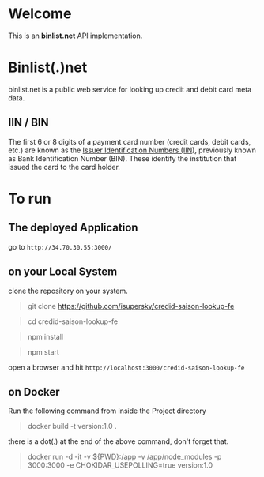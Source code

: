 # Welcome

This is an **binlist.net** API implementation.

# Binlist(.)net

binlist.net is a public web service for looking up credit and debit card meta data.

## IIN / BIN

The first 6 or 8 digits of a payment card number (credit cards, debit cards, etc.) are known as the [Issuer Identification Numbers (IIN)](https://en.wikipedia.org/wiki/Payment_card_number#Issuer_identification_number_.28IIN.29), previously known as Bank Identification Number (BIN). These identify the institution that issued the card to the card holder.

# To run

## The deployed Application

go to `http://34.70.30.55:3000/`

## on your Local System

clone the repository on your system.

> git clone https://github.com/isupersky/credid-saison-lookup-fe

> cd credid-saison-lookup-fe

> npm install

> npm start

open a browser and hit `http://localhost:3000/credid-saison-lookup-fe`

## on Docker

Run the following command from inside the Project directory

> docker build -t version:1.0 .

there is a dot(.) at the end of the above command, don't forget that.

> docker run -d -it -v ${PWD}:/app -v /app/node_modules -p 3000:3000 -e CHOKIDAR_USEPOLLING=true version:1.0
